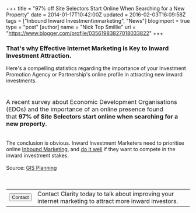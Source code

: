 +++
title = "97% off Site Selectors Start Online When Searching for a New Property"
date = 2014-01-17T10:42:00Z
updated = 2016-02-03T16:09:58Z
tags = ["Inbound Inward Investment\nmarketing", "News"]
blogimport = true 
type = "post"
[author]
	name = "Nick Top Smillie"
	uri = "https://www.blogger.com/profile/03561983827018033822"
+++

<h3>That's why Effective Internet Marketing is Key to Inward
Investment Attraction.</h3>Here's a compelling statistics regarding the
importance of your Investment Promotion Agency or Partnership's online profile
in attracting new inward investments.<br /><br /><h3><span
style="font-weight: normal;">A recent survey about Economic Development
Organisations (EDOs) and the importance of an online presence found
that&nbsp;</span><b>97% of Site Selectors start online when
searching for a new property.</b></h3><br />The conclusion is
obvious. Inward Investment Marketers need to prioritise online <a
href="http://www.clarity-strategies.com/p/inbound-marketing.html">Inbound&nbsp;Marketing</a>,
and <a
href="http://www.clarity-strategies.com/2013/12/content-marketing-for-inward-investment.html">do
it well</a>&nbsp;if they want to compete in the inward investment
stakes.<br /><br />Source: <a
href="http://www.gisplanning.com/_blog/GIS_Planning_Blog/post/economic-development-marketing-location-online-measure/">GIS
Planning</a><br /><div><div><br /><br
/></div></div><div id="goform"><table>
<tbody><tr><td><button class="btn-large
btn-success">Contact</button></td><td>Contact Clarity today
to talk about improving your internet marketing to attract more inward
investors.</td></tr></tbody></table></div><h3></h3><br
/><br />

